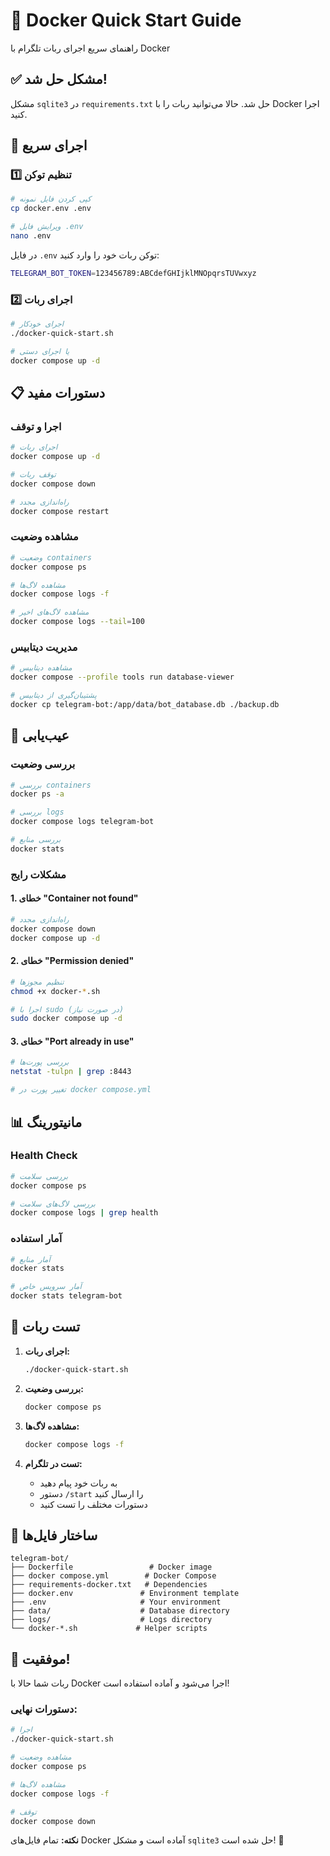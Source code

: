 # 🐳 Docker Quick Start Guide

راهنمای سریع اجرای ربات تلگرام با Docker

## ✅ مشکل حل شد!

مشکل `sqlite3` در `requirements.txt` حل شد. حالا می‌توانید ربات را با Docker اجرا کنید.

## 🚀 اجرای سریع

### 1️⃣ **تنظیم توکن**
```bash
# کپی کردن فایل نمونه
cp docker.env .env

# ویرایش فایل .env
nano .env
```

در فایل `.env` توکن ربات خود را وارد کنید:
```bash
TELEGRAM_BOT_TOKEN=123456789:ABCdefGHIjklMNOpqrsTUVwxyz
```

### 2️⃣ **اجرای ربات**
```bash
# اجرای خودکار
./docker-quick-start.sh

# یا اجرای دستی
docker compose up -d
```

## 📋 دستورات مفید

### اجرا و توقف
```bash
# اجرای ربات
docker compose up -d

# توقف ربات
docker compose down

# راه‌اندازی مجدد
docker compose restart
```

### مشاهده وضعیت
```bash
# وضعیت containers
docker compose ps

# مشاهده لاگ‌ها
docker compose logs -f

# مشاهده لاگ‌های اخیر
docker compose logs --tail=100
```

### مدیریت دیتابیس
```bash
# مشاهده دیتابیس
docker compose --profile tools run database-viewer

# پشتیبان‌گیری از دیتابیس
docker cp telegram-bot:/app/data/bot_database.db ./backup.db
```

## 🔧 عیب‌یابی

### بررسی وضعیت
```bash
# بررسی containers
docker ps -a

# بررسی logs
docker compose logs telegram-bot

# بررسی منابع
docker stats
```

### مشکلات رایج

#### 1. خطای "Container not found"
```bash
# راه‌اندازی مجدد
docker compose down
docker compose up -d
```

#### 2. خطای "Permission denied"
```bash
# تنظیم مجوزها
chmod +x docker-*.sh

# اجرا با sudo (در صورت نیاز)
sudo docker compose up -d
```

#### 3. خطای "Port already in use"
```bash
# بررسی پورت‌ها
netstat -tulpn | grep :8443

# تغییر پورت در docker compose.yml
```

## 📊 مانیتورینگ

### Health Check
```bash
# بررسی سلامت
docker compose ps

# بررسی لاگ‌های سلامت
docker compose logs | grep health
```

### آمار استفاده
```bash
# آمار منابع
docker stats

# آمار سرویس خاص
docker stats telegram-bot
```

## 🎯 تست ربات

1. **اجرای ربات:**
   ```bash
   ./docker-quick-start.sh
   ```

2. **بررسی وضعیت:**
   ```bash
   docker compose ps
   ```

3. **مشاهده لاگ‌ها:**
   ```bash
   docker compose logs -f
   ```

4. **تست در تلگرام:**
   - به ربات خود پیام دهید
   - دستور `/start` را ارسال کنید
   - دستورات مختلف را تست کنید

## 📁 ساختار فایل‌ها

```
telegram-bot/
├── Dockerfile                 # Docker image
├── docker compose.yml        # Docker Compose
├── requirements-docker.txt   # Dependencies
├── docker.env               # Environment template
├── .env                     # Your environment
├── data/                    # Database directory
├── logs/                    # Logs directory
└── docker-*.sh             # Helper scripts
```

## 🎉 موفقیت!

ربات شما حالا با Docker اجرا می‌شود و آماده استفاده است!

### دستورات نهایی:
```bash
# اجرا
./docker-quick-start.sh

# مشاهده وضعیت
docker compose ps

# مشاهده لاگ‌ها
docker compose logs -f

# توقف
docker compose down
```

**نکته:** تمام فایل‌های Docker آماده است و مشکل `sqlite3` حل شده است! 🚀
